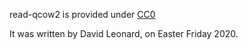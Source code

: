 read-qcow2 is provided under
[CC0](https://creativecommons.org/publicdomain/zero/1.0/)

It was written by David Leonard, on Easter Friday 2020.
